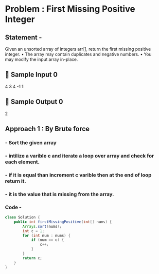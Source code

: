 #  Problem : First Missing Positive Integer
##  Statement - 
Given an unsorted array of integers arr[], return the first missing positive integer.
• The array may contain duplicates and negative numbers.
• You may modify the input array in-place.
##  🔹 Sample Input 0
4
3 4 -1 1
##  🔹 Sample Output 0
2

##  Approach 1 : By Brute force 
###  -  Sort the given array
###  -  intilize a varible c and iterate a loop over array and check for each element.
###  -  if it is equal than increment c varible then at the end of loop return it.
###  -  it is the value that is missing from the array.
###  Code -
```java
class Solution {
    public int firstMissingPositive(int[] nums) {
        Arrays.sort(nums); 
        int c = 1; 
        for (int num : nums) {
            if (num == c) {
                c++;
            }
        }
        return c; 
    }
}
```
